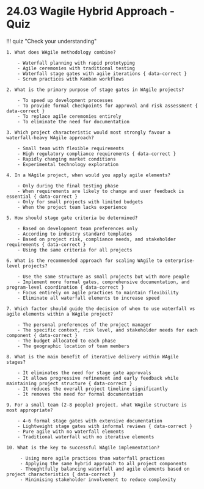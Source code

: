 # 24.03 Wagile Hybrid Approach - Quiz

!!! quiz "Check your understanding"

    1. What does WAgile methodology combine?

        - Waterfall planning with rapid prototyping
        - Agile ceremonies with traditional testing
        - Waterfall stage gates with agile iterations { data-correct }
        - Scrum practices with Kanban workflows

    2. What is the primary purpose of stage gates in WAgile projects?

        - To speed up development processes
        - To provide formal checkpoints for approval and risk assessment { data-correct }
        - To replace agile ceremonies entirely
        - To eliminate the need for documentation

    3. Which project characteristic would most strongly favour a waterfall-heavy WAgile approach?

        - Small team with flexible requirements
        - High regulatory compliance requirements { data-correct }
        - Rapidly changing market conditions
        - Experimental technology exploration

    4. In a WAgile project, when would you apply agile elements?

        - Only during the final testing phase
        - When requirements are likely to change and user feedback is essential { data-correct }
        - Only for small projects with limited budgets
        - When the project team lacks experience

    5. How should stage gate criteria be determined?

        - Based on development team preferences only
        - According to industry standard templates
        - Based on project risk, compliance needs, and stakeholder requirements { data-correct }
        - Using the same criteria for all projects

    6. What is the recommended approach for scaling WAgile to enterprise-level projects?

        - Use the same structure as small projects but with more people
        - Implement more formal gates, comprehensive documentation, and program-level coordination { data-correct }
        - Focus entirely on agile practices to maintain flexibility
        - Eliminate all waterfall elements to increase speed

    7. Which factor should guide the decision of when to use waterfall vs agile elements within a WAgile project?

        - The personal preferences of the project manager
        - The specific context, risk level, and stakeholder needs for each component { data-correct }
        - The budget allocated to each phase
        - The geographic location of team members

    8. What is the main benefit of iterative delivery within WAgile stages?

        - It eliminates the need for stage gate approvals
        - It allows progressive refinement and early feedback while maintaining project structure { data-correct }
        - It reduces the overall project timeline significantly
        - It removes the need for formal documentation

    9. For a small team (2-8 people) project, what WAgile structure is most appropriate?

        - 4-6 formal stage gates with extensive documentation
        - Lightweight stage gates with informal reviews { data-correct }
        - Pure agile with no waterfall elements
        - Traditional waterfall with no iterative elements

    10. What is the key to successful WAgile implementation?

         - Using more agile practices than waterfall practices
         - Applying the same hybrid approach to all project components
         - Thoughtfully balancing waterfall and agile elements based on project characteristics { data-correct }
         - Minimising stakeholder involvement to reduce complexity
